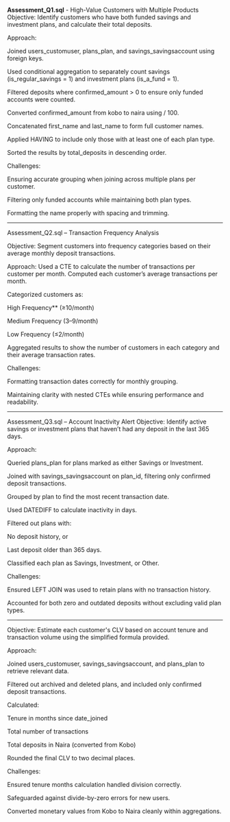 **Assessment_Q1.sql** - High-Value Customers with Multiple Products
Objective:
Identify customers who have both funded savings and investment plans, and calculate their total deposits.

Approach:

Joined users_customuser, plans_plan, and savings_savingsaccount using foreign keys.

Used conditional aggregation to separately count savings (is_regular_savings = 1) and investment plans (is_a_fund = 1).

Filtered deposits where confirmed_amount > 0 to ensure only funded accounts were counted.

Converted confirmed_amount from kobo to naira using / 100.

Concatenated first_name and last_name to form full customer names.

Applied HAVING to include only those with at least one of each plan type.

Sorted the results by total_deposits in descending order.

Challenges:

Ensuring accurate grouping when joining across multiple plans per customer.

Filtering only funded accounts while maintaining both plan types.

Formatting the name properly with spacing and trimming.



------------------------------------------------------------------------------------------------------------------------------------------------------------------------------------



Assessment\_Q2.sql – Transaction Frequency Analysis

Objective:
Segment customers into frequency categories based on their average monthly deposit transactions.

Approach:
 Used a CTE to calculate the number of transactions per customer per month.
 Computed each customer’s average transactions per month.
 
Categorized customers as:

High Frequency** (≥10/month)

Medium Frequency (3–9/month)

Low Frequency (≤2/month)

Aggregated results to show the number of customers in each category and their average transaction rates.

Challenges:

Formatting transaction dates correctly for monthly grouping.

Maintaining clarity with nested CTEs while ensuring performance and readability.



---------------------------------------------------------------------------------------------------------------------------------------------------------------------------------------



Assessment_Q3.sql – Account Inactivity Alert
Objective:
Identify active savings or investment plans that haven’t had any deposit in the last 365 days.

Approach:

Queried plans_plan for plans marked as either Savings or Investment.

Joined with savings_savingsaccount on plan_id, filtering only confirmed deposit transactions.

Grouped by plan to find the most recent transaction date.

Used DATEDIFF to calculate inactivity in days.

Filtered out plans with:

No deposit history, or

Last deposit older than 365 days.

Classified each plan as Savings, Investment, or Other.

Challenges:

Ensured LEFT JOIN was used to retain plans with no transaction history.

Accounted for both zero and outdated deposits without excluding valid plan types.



----------------------------------------------------------------------------------------------------------------------------------------------------------------------------------------



Objective:
Estimate each customer's CLV based on account tenure and transaction volume using the simplified formula provided.

Approach:

Joined users_customuser, savings_savingsaccount, and plans_plan to retrieve relevant data.

Filtered out archived and deleted plans, and included only confirmed deposit transactions.

Calculated:

Tenure in months since date_joined

Total number of transactions

Total deposits in Naira (converted from Kobo)


Rounded the final CLV to two decimal places.

Challenges:

Ensured tenure months calculation handled division correctly.

Safeguarded against divide-by-zero errors for new users.

Converted monetary values from Kobo to Naira cleanly within aggregations.




